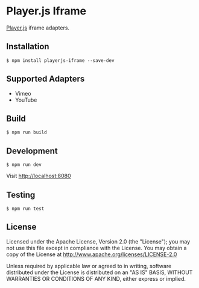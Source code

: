 # Player.js Iframe

[Player.js](https://github.com/embedly/player.js/) iframe adapters.

## Installation

```
$ npm install playerjs-iframe --save-dev
```

## Supported Adapters

- Vimeo
- YouTube

## Build

```
$ npm run build
```

## Development

```
$ npm run dev
```

Visit [http://localhost:8080](http://localhost:8080)

## Testing

```
$ npm run test
```

## License

Licensed under the Apache License, Version 2.0 (the "License"); you may not use this file except in compliance with the License. You may obtain a copy of the License at http://www.apache.org/licenses/LICENSE-2.0

Unless required by applicable law or agreed to in writing, software distributed under the License is distributed on an "AS IS" BASIS, WITHOUT WARRANTIES OR CONDITIONS OF ANY KIND, either express or implied.